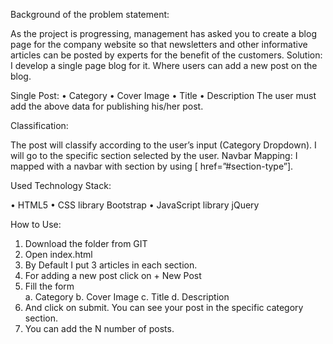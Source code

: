 Background of the problem statement:

As the project is progressing, management has asked you to create a blog page for the company website so that newsletters and other informative articles can be posted by experts for the benefit of the customers.
Solution:
I develop a single page blog for it. Where users can add a new post on the blog. 

Single Post: 
    •	Category
    •	Cover  Image
    •	Title
    •	Description
The user must add the above data for publishing his/her post.

Classification:

The post will classify according to the user’s input (Category Dropdown). I will go to the specific section selected by the user.
Navbar Mapping:
I mapped with a navbar with section by using  [ href=”#section-type”].

Used Technology Stack:

•	HTML5
•	CSS library Bootstrap
•	JavaScript library jQuery

How to Use:

1.	Download the folder from GIT
2.	Open index.html
3.	By Default I put 3 articles in each section.
4.	For adding a new post click on  + New Post
5.	Fill the form	
    a.	Category
    b.	Cover Image
    c.	Title
    d.	Description
1.	And click on submit.  You can see your post in the specific category section.
6.	You can add the N number of posts.
